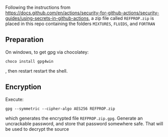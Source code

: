 Following the instructions from https://docs.github.com/en/actions/security-for-github-actions/security-guides/using-secrets-in-github-actions, a zip file called ``REFPROP.zip`` is placed in this repo containing the folders ``MIXTURES``, ``FLUIDS``, and ``FORTRAN`` 

## Preparation

On windows, to get gpg via chocolatey:
```
choco install gpg4win
```
, then restart restart the shell.

## Encryption

Execute:
```
gpg --symmetric --cipher-algo AES256 REFPROP.zip
```
which generates the encrypted file ``REFPROP.zip.gpg``. Generate an uncrackable password, and store that password somewhere safe. That will be used to decrypt the source

## 